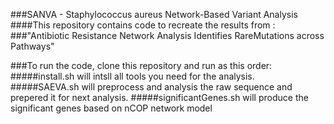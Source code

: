  ###SANVA - Staphylococcus aureus Network-Based Variant Analysis 
 ####This repository contains code to recreate the results from :
 ###"Antibiotic Resistance Network Analysis Identifies RareMutations across Pathways"


 ###To run the code, clone this repository and run as this order:
 #####install.sh will intsll all tools you need for the analysis.
#####SAEVA.sh will preprocess and analysis the raw sequence and prepered it for next analysis.
#####significantGenes.sh will produce the significant genes based on nCOP network model
